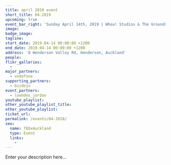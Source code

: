 ```yaml
---
title: april 2019 event
short_title: 04-2019
upcoming: true
event_bar_right: 'Sunday April 14th, 2019 | Whoa! Studios & The Grounds, Henderson'
image:
badge_image:
tagline:
start_date: 2019-04-14 00:00:00 +1200
end_date: 2019-04-14 00:00:00 +1200
address: '8 Henderson Valley Rd, Henderson, Auckland'
people:
flikr_galleries:
  -
major_partners:
  - vodafone
supporting_partners:
  - bizdojo
event_partners:
  - lowndes_jordan
youtube_playlist:
other_youtube_playlist_title:
other_youtube_playlist:
ticket_url:
permalink: /events/04-2018/
seo:
  name: TEDxAuckland
  type: Event
  links:
    -
---
```


Enter your description here…